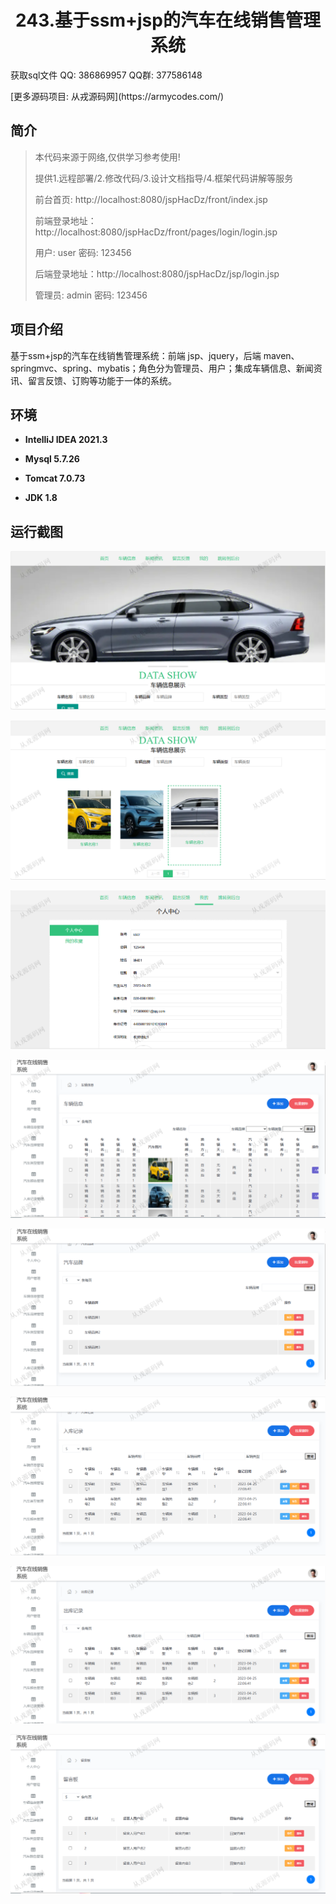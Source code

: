 <p><h1 align="center">243.基于ssm+jsp的汽车在线销售管理系统</h1></p>

<p> 获取sql文件 QQ: 386869957 QQ群: 377586148 </p>
<p> [更多源码项目: 从戎源码网](https://armycodes.com/) </p>

## 简介

> 本代码来源于网络,仅供学习参考使用!
>
> 提供1.远程部署/2.修改代码/3.设计文档指导/4.框架代码讲解等服务
>
> 前台首页: http://localhost:8080/jspHacDz/front/index.jsp
>
> 前端登录地址：http://localhost:8080/jspHacDz/front/pages/login/login.jsp
> 
> 用户: user 密码: 123456
> 
> 后端登录地址：http://localhost:8080/jspHacDz/jsp/login.jsp
>
> 管理员: admin   密码: 123456
>

## 项目介绍
基于ssm+jsp的汽车在线销售管理系统：前端 jsp、jquery，后端 maven、springmvc、spring、mybatis；角色分为管理员、用户；集成车辆信息、新闻资讯、留言反馈、订购等功能于一体的系统。

## 环境

- <b>IntelliJ IDEA 2021.3</b>

- <b>Mysql 5.7.26</b>

- <b>Tomcat 7.0.73</b>

- <b>JDK 1.8</b>

## 运行截图
![](screenshot/1.png)

![](screenshot/2.png)

![](screenshot/3.png)

![](screenshot/4.png)

![](screenshot/5.png)

![](screenshot/6.png)

![](screenshot/7.png)

![](screenshot/8.png)
